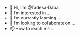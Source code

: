 - 👋 Hi, I’m @Tadesa-Daba
- 👀 I’m interested in ...
- 🌱 I’m currently learning ...
- 💞️ I’m looking to collaborate on ...
- 📫 How to reach me ...

<!---
Tadesa-Daba/Tadesa-Daba is a ✨ special ✨ repository because its `README.md` (this file) appears on your GitHub profile.
You can click the Preview link to take a look at your changes.
--->
